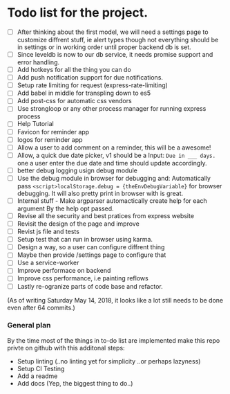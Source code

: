 # Todo list for the project.

- [ ] After thinking about the first model, we will need a settings
      page to customize diffrent stuff, ie alert types though not everything
      should be in settings or in working order until proper backend db is set.
- [ ] Since leveldb is now to our db service, it needs promise support and error handling.
- [ ] Add hotkeys for all the thing you can do
- [ ] Add push notification support for due notifications.
- [ ] Setup rate limiting for request (express-rate-limiting)
- [ ] Add babel in middle for transpling down to es5
- [ ] Add post-css for automatic css vendors
- [ ] Use strongloop or any other process manager for running express process
- [ ] Help Tutorial
- [ ] Favicon for reminder app
- [ ] logos for reminder app
- [ ] Allow a user to add comment on a reminder, this will be a awesome!
- [ ] Allow, a quick due date picker, v1 should be a Input: `Due in ___ days.` one a user enter
      the due date and time should update accordingly.
- [ ] better debug logging usign debug module
- [ ] Use the debug module in browser for debugging and:
        Automatically pass `<script>localStorage.debug = {theEnvDebugVariable}`
        for browser debugging. It will also pretty print in browser with is great.
- [ ] Internal stuff - Make argparser automactically create help for each argument
      By the help opt passed.
- [ ] Revise all the security and best pratices from express website
- [ ] Revisit the design of the page and improve
- [ ] Revist js file and tests
- [ ] Setup test that can run in browser using karma.
- [ ] Design a way, so a user can configure diffrent thing
- [ ] Maybe then provide /settings page to configure that
- [ ] Use a service-worker
- [ ] Improve performace on backend
- [ ] Improve css performance, i.e painting reflows
- [ ] Lastly re-ogranize parts of code base and refactor.

(As of writing Saturday May 14, 2018, it looks like a lot still needs to be done
even after 64 commits.)

### General plan

By the time most of the things in to-do list are implemented
make this repo privte on github with this additonal steps:
  - Setup linting (..no linting yet for simplicity ..or perhaps lazyness)
  - Setup CI Testing
  - Add a readme
  - Add docs (Yep, the biggest thing to do..)
